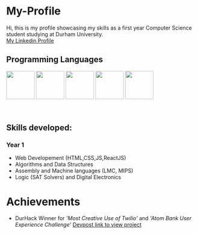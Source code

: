 # My-Profile <br>
Hi, this is my profile showcasing my skills as a first year Computer Science student studying at Durham University. <br>
[My Linkedin Profile](https://www.linkedin.com/in/sruthi-s-885b11190/) <br>

## Programming Languages <br>
<p>
<img src="https://upload.wikimedia.org/wikipedia/commons/thumb/c/c3/Python-logo-notext.svg/1200px-Python-logo-notext.svg.png" width="75"/>
<img src="https://upload.wikimedia.org/wikipedia/commons/thumb/9/99/Unofficial_JavaScript_logo_2.svg/2048px-Unofficial_JavaScript_logo_2.svg.png" width="75"/>
<img src="https://miro.medium.com/max/1400/0*XK4Q_OOsF4lObTgL.png" width="75"/>
<img src="https://upload.wikimedia.org/wikipedia/commons/thumb/6/61/HTML5_logo_and_wordmark.svg/1200px-HTML5_logo_and_wordmark.svg.png" width="75"/>
<img src="https://cdn-icons-png.flaticon.com/512/919/919826.png" width="75"/>   
</p>
<br>

## Skills developed: <br>
### Year 1 <br>
* Web Developement (HTML,CSS,JS,ReactJS)
* Algorithms and Data Structures 
* Assembly and Machine languages (LMC, MIPS)
* Logic (SAT Solvers) and Digital Electronics <br>

# Achievements <br>
* DurHack Winner for *'Most Creative Use of Twilio'* and *'Atom Bank User Experience Challenge'*
[Devpost link to view project](https://devpost.com/software/sentiment-analyser-w1qlmy)

